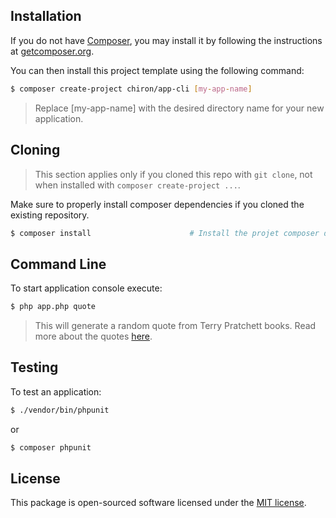 ## Installation

If you do not have [Composer](http://getcomposer.org/), you may install it by following the instructions at [getcomposer.org](http://getcomposer.org/doc/00-intro.md).

You can then install this project template using the following command:

```bash
$ composer create-project chiron/app-cli [my-app-name]
```
>Replace [my-app-name] with the desired directory name for your new application.

## Cloning

>This section applies only if you cloned this repo with `git clone`, not when installed with `composer create-project ...`.

Make sure to properly install composer dependencies if you cloned the existing repository.

```bash
$ composer install                      # Install the projet composer dependencies
```

## Command Line

To start application console execute:

```bash
$ php app.php quote
```

> This will generate a random quote from Terry Pratchett books. Read more about the quotes [here](https://bookriot.com/terry-pratchett-quotes/).

## Testing

To test an application:

```bash
$ ./vendor/bin/phpunit
```
or
```bash
$ composer phpunit
```

## License

This package is open-sourced software licensed under the [MIT license](https://opensource.org/licenses/MIT).
